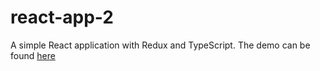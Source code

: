 # react-app-2

A simple React application with Redux and TypeScript.
The demo can be found [here](https://sergeypogorelov.github.io/react-app-2/#/search)

